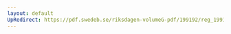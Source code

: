 ```yaml
---
layout: default
UpRedirect: https://pdf.swedeb.se/riksdagen-volumeG-pdf/199192/reg_199192/reg_199192_0678.pdf
---
```

